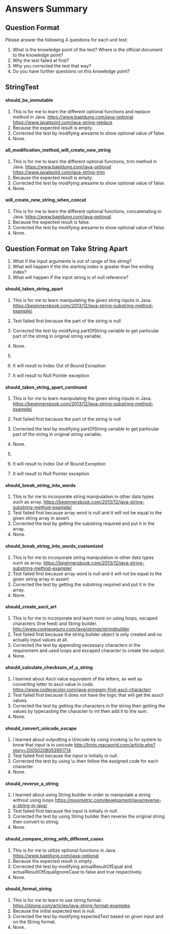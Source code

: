 # Answers Summary

## Question Format
Please answer the following 4 questions for each unit test:
1. What is the knowledge point of the test? Where is the official document to the knowledge point?
2. Why the test failed at first?
3. Why you corrected the test that way?
4. Do you have further questions on this knowledge point?

## StringTest
#### should_be_immutable
1. This is for me to learn the different optional functions and replace method in Java.
https://www.baeldung.com/java-optional
https://www.javatpoint.com/java-string-replace
2. Because the expected result is empty.
3. Corrected the test by modifying aresame to show optional value of false.
4. None.

#### all_modification_method_will_create_new_string
1. This is for me to learn the different optional functions, trim method in Java.
https://www.baeldung.com/java-optional
https://www.javatpoint.com/java-string-trim
2. Because the expected result is empty.
3. Corrected the test by modifying aresame to show optional value of false.
4. None.

#### will_create_new_string_when_concat
1. This is for me to learn the different optional functions, concatenating in Java.
https://www.baeldung.com/java-optional
2. Because the expected result is false.
3. Corrected the test by modifying aresame to show optional value of false.
4. None.

## Question Format on Take String Apart
1. What if the input arguments is out of range of the string?
2. What will happen if the the starting index is greater than the ending index?
3. What will happen if the input string is of null reference?


#### should_taken_string_apart
1. This is for me to learn manipulating the given string inputs in Java.
https://beginnersbook.com/2013/12/java-string-substring-method-example/
2. Test failed first because the part of the string is null
3. Corrected the test by modifying partOfString variable to get particular part of the string in original string variable.
4. None.

1.
2. It will result to Index Out of Bound Exception
3. It will result to Null Pointer exception



#### should_taken_string_apart_continued
1. This is for me to learn manipulating the given string inputs in Java.
https://beginnersbook.com/2013/12/java-string-substring-method-example/
2. Test failed first because the part of the string is null
3. Corrected the test by modifying partOfString variable to get particular part of the string in original string variable.
4. None.

1.
2. It will result to Index Out of Bound Exception
3. It will result to Null Pointer exception

#### should_break_string_into_words
1. This is for me to incorporate string manipulation in other data types such as array.
https://beginnersbook.com/2013/12/java-string-substring-method-example/
2. Test failed first because array word is null and it will not be equal to the given string array in assert.
3. Corrected the test by getting the substring required and put it in the array.
4. None.

#### should_break_string_into_words_customized
1. This is for me to incorporate string manipulation in other data types such as array.
https://beginnersbook.com/2013/12/java-string-substring-method-example/
2. Test failed first because array word is null and it will not be equal to the given string array in assert.
3. Corrected the test by getting the substring required and put it in the array.
4. None.

#### should_create_ascii_art
1. This is for me to incorporate and learn more on using loops, escaped characters (line feed) and String builder.
http://www.corejavaguru.com/java/strings/stringbuilder
2. Test failed first because the string builder object is only created and no actually input values at all.
3. Corrected the test by appending necessary characters in the requirement and used loops and escaped character to create the output.
4. None.

#### should_calculate_checksum_of_a_string
1. I learned about Ascii value equivalent of the letters, as well as converting letter to ascii value in code.
https://www.codevscolor.com/java-program-find-ascii-character/
2. Test failed first because it does not have the logic that will get the asscii values.
3. Corrected the test by getting the characters in the string then getting the values by typecasting the character to int then add it to the sum.
4. None.

#### should_convert_unicode_escape
1. I learned about outputting a Unicode by using invoking \u for system to know that input is in unicode
http://hints.macworld.com/article.php?story=20050208053951714
2. Test failed first because the input is initially in null.
3. Corrected the test by using \u then follow the assigned code for each character.
4. None.


#### should_reverse_a_string
1. I learned about using String builder in order to manipulate a string without using loops
https://moometric.com/development/java/reverse-a-string-in-java/
2. Test failed first because the input is initially in null.
3. Corrected the test by using String builder then reverse the original string then convert to string.
4. None.

#### should_compare_string_with_different_cases
1. This is for me to utilize optional functions in Java.
https://www.baeldung.com/java-optional
2. Because the expected result is empty.
3. Corrected the test by modifying actualResultOfEqual and actualResultOfEqualIgnoreCase to false and true respectively.
4. None.

#### should_format_string
1. This is for me to learn to use string format.
https://dzone.com/articles/java-string-format-examples
2. Because the initial expected text is null.
3. Corrected the test by modifying expectedText based on given input and on the String format.
4. None.